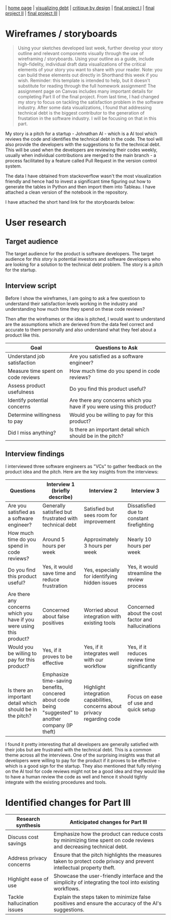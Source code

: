 | [home page](https://cmustudent.github.io/tswd-portfolio-templates/) | [visualizing debt](visualizing-government-debt) | [critique by design](critique-by-design) | [final project I](final-project-part-one) | [final project II](final-project-part-two) | [final project III](final-project-part-three) |

# Wireframes / storyboards
> Using your sketches developed last week, further develop your story outline and relevant components visually through the use of wireframing / storyboards. Using your outline as a guide, include high-fidelity, individual draft data visualizations of the critical elements of your story you want to share with your reader. Note: you can build these elements out directly in Shorthand this week if you wish.  Reminder: this template is intended to help, but it doesn't substitute for reading through the full homework assignment!  The assignment page on Canvas includes many important details for completing Part II of the final project. 
From last time, I had changed my story to focus on tackling the satisfaction problem in the software industry. After some data visualizations, I found that addressing technical debt is the biggest contributor to the generation of frustation in the software industry. I will be focusing on that in this part.

My story is a pitch for a startup - Johnathan AI - which is a AI tool which reviews the code and identifies the technical debt in the code. The tool will also provide the developers with the suggestions to fix the technical debt. This will be used when the developers are reviewing their codes weekly, usually when individual contributions are merged to the main branch - a process facilitated by a
feature called Pull Request in the version control system.

The data I have obtained from stackoverflow wasn't the most visualization friendly and hence had to invest a significant time figuring out how to generate the tables in Python and then import them into Tableau. I have attached a clean version of the notebook in the repository.

I have attached the short hand link for the storyboards below:


# User research 

## Target audience

The target audience for the product is software developers. 
The target audience for *this story* is potential investors and software developers who are looking for a solution to the technical debt problem.
The story is a pitch for the startup.


## Interview script

Before I show the wireframes, I am going to ask a few questiosn to understand their satisfaction levels working in the industry and understanding how much time they spend on these code reviews? 

Then after the wireframes or the idea is pitched, I would want to understand are the assumptions which are derieved from the data feel correct and accurate to them personally and also understand what they feel about a product like this.

| Goal | Questions to Ask |
|------|------------------|
| Understand job satisfaction | Are you satisfied as a software engineer? |
| Measure time spent on code reviews | How much time do you spend in code reviews? |
| Assess product usefulness | Do you find this product useful? |
| Identify potential concerns | Are there any concerns which you have if you were using this product? |
| Determine willingness to pay | Would you be willing to pay for this product? |
| Did I miss anything? | Is there an important detail which should be in the pitch? |

## Interview findings
I interviewed three software engineers as "VCs" to gather feedback on the product idea and the pitch. Here are the key insights from the interviews:

| Questions               | Interview 1 (briefly describe) | Interview 2 | Interview 3 |
|-------------------------|--------------------------------|-------------|-------------|
| Are you satisfied as a software engineer? | Generally satisfied but frustrated with technical debt | Satisfied but sees room for improvement | Dissatisfied due to constant firefighting |
| How much time do you spend in code reviews? | Around 5 hours per week | Approximately 3 hours per week | Nearly 10 hours per week |
| Do you find this product useful? | Yes, it would save time and reduce frustration | Yes, especially for identifying hidden issues | Yes, it would streamline the review process |
| Are there any concerns which you have if you were using this product? | Concerned about false positives | Worried about integration with existing tools | Concerned about the cost factor and hallucinations |
| Would you be willing to pay for this product? | Yes, if it proves to be effective | Yes, if it integrates well with our workflow | Yes, if it reduces review time significantly |
| Is there an important detail which should be in the pitch? | Emphasize time-saving benefits, concered about code being "suggested" to another company (IP theft) | Highlight integration capabilities, concerns about privacy regarding code | Focus on ease of use and quick setup |

I found it pretty interesting that all developers are generally satisfied with their jobs but are frustrated with the technical debt. This is a common theme across all the interviews. 
One of the surprising insights was that all developers were willing to pay for the product if it proves to be effective - which is a good sign for the startup.
They also mentioned that fully relying on the AI tool for code reviews might not be a good idea and they would like to have a human review the code as well and hence it should tightly integrate with the existing procedures and tools.



# Identified changes for Part III

| Research synthesis                       | Anticipated changes for Part III                                                |
|------------------------------------------|---------------------------------------------------------------------------------|
| Discuss cost savings                     | Emphasize how the product can reduce costs by minimizing time spent on code reviews and decreasing technical debt. |
| Address privacy concerns                 | Ensure that the pitch highlights the measures taken to protect code privacy and prevent intellectual property theft. |
| Highlight ease of use                    | Showcase the user-friendly interface and the simplicity of integrating the tool into existing workflows. |
| Tackle hallucination issues              | Explain the steps taken to minimize false positives and ensure the accuracy of the AI's suggestions. |
